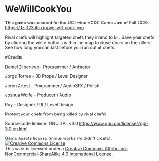 # WeWillCookYou

This game was created for the UC Irvine VGDC Game Jam of Fall 2020.  
https://dzil123.itch.io/we-will-cook-you

Rival chefs will highlight targeted chefs they intend to kill. Save your chefs by clicking the white buttons within the map to close doors on the killers! See how long you can last before you run out of chefs.

#Credits

Daniel Zilberleyb - Programmer / Animator

Jorge Torres - 3D Props / Level Designer

Jeron Artest - Programmer / AudioSFX / Polish

Joshua Wolfe - Producer / Audio

Roy - Designer / UI / Level Design

Protect your chefs from being killed by rival chefs!



Source code licence: GNU GPL v3.0 https://www.gnu.org/licenses/gpl-3.0.en.html

Game Assets license (minus works we didn't create):  
<a rel="license" href="http://creativecommons.org/licenses/by-nc-sa/4.0/"><img alt="Creative Commons License" style="border-width:0" src="https://i.creativecommons.org/l/by-nc-sa/4.0/80x15.png" /></a><br />This work is licensed under a <a rel="license" href="http://creativecommons.org/licenses/by-nc-sa/4.0/">Creative Commons Attribution-NonCommercial-ShareAlike 4.0 International License</a>.
